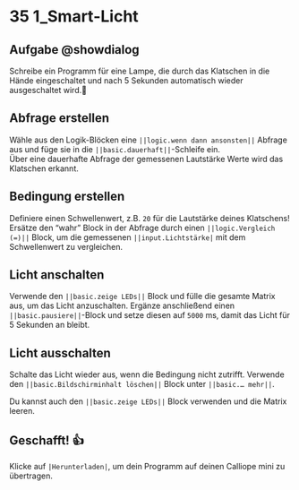 # 35 1_Smart-Licht


## Aufgabe @showdialog
Schreibe ein Programm für eine Lampe, die durch das Klatschen in die Hände eingeschaltet und nach 5 Sekunden automatisch wieder ausgeschaltet wird.👏

## Abfrage erstellen
Wähle aus den Logik-Blöcken eine ``||logic.wenn dann ansonsten||`` Abfrage aus und füge sie in die ``||basic.dauerhaft||``-Schleife ein.
<br>
Über eine dauerhafte Abfrage der gemessenen Lautstärke Werte wird das Klatschen erkannt.


## Bedingung erstellen
Definiere einen Schwellenwert, z.B. `20` für die Lautstärke deines Klatschens!
Ersätze den “wahr” Block in der Abfrage durch einen ``||logic.Vergleich (=)||`` Block, um die gemessenen ``||input.Lichtstärke|``  mit dem Schwellenwert zu vergleichen.


## Licht anschalten
Verwende den ``||basic.zeige LEDs||`` Block und fülle die gesamte Matrix aus, um das Licht anzuschalten.
Ergänze anschließend einen ``||basic.pausiere||``-Block und setze diesen auf `5000` ms, damit das Licht für 5 Sekunden an bleibt.

## Licht ausschalten
Schalte das Licht wieder aus, wenn die Bedingung nicht zutrifft. Verwende den ``||basic.Bildschirminhalt löschen||`` Block unter ``||basic.… mehr||``.<p>
Du kannst auch den ``||basic.zeige LEDs||`` Block verwenden und die Matrix leeren.

## Geschafft! 👍
Klicke auf ``|Herunterladen|``, um dein Programm auf deinen Calliope mini zu übertragen.




